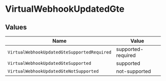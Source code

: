 # VirtualWebhookUpdatedGte


## Values

| Name                                        | Value                                       |
| ------------------------------------------- | ------------------------------------------- |
| `VirtualWebhookUpdatedGteSupportedRequired` | supported-required                          |
| `VirtualWebhookUpdatedGteSupported`         | supported                                   |
| `VirtualWebhookUpdatedGteNotSupported`      | not-supported                               |